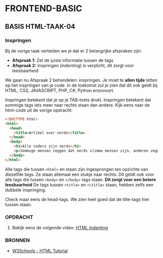 # FRONTEND-BASIC

## BASIS HTML-TAAK-04

### Inspringen

Bij de vorige taak vertelden we je dat er 2 belangrijke afspraken zijn:

- __Afspraak 1:__ Zet de juiste informatie tussen de tags
- __Afspraak 2:__ Inspringen (indenting) is verplicht, dit zorgt voor leesbaarheid

We gaan nu Afspraak 2 behandelen: inspringen. Je moet te __allen tijde__ letten op het inspringen van je code. In de toekomst zul je zien dat dit ook geldt bij HTML, CSS, JAVASCRIPT, PHP, C#, Python enzovoort.

Inspringen betekent dat je op je TAB-toets drukt. Inspringen betekent dat sommige tags iets meer naar rechts staan dan andere.
Kijk eens naar de html-code uit de vorige opdracht:

```html
<!DOCTYPE html>
<html>
  <head>
    <title>Artikel over nerds</title>
  </head>
  <body>
    <h1>Alle coders zijn nerds</h1>
    <p>Sommige mensen zeggen dat nerds slimme mensen zijn, anderen zeggen dat nerds gewoon nieuwsgierige mensen zijn.</p>
  </body>
</html>
```

Alle tags die tussen `<html>` en </html> staan zijn ingesprongen ten opzichte van diezelfde tags. Ze staan allemaal een stukje naar rechts. Dit geldt ook voor alle tags die tussen `<body>` en `</body>` tags staan. __Dit zorgt voor een betere leesbaarheid__
De tags tussen `<title>` en `<\title>` staan, hebben zelfs een dubbele inspringing.

Check maar eens de head-tags. We zien heel goed dat de title-tags hier tussen staan.

### OPDRACHT

1. Bekijk eens de volgende video: [HTML Indenting](https://www.youtube.com/watch?v=FV2td6KJNVA)

### BRONNEN

- [W3Schools - HTML Tutorial](https://www.w3schools.com/html/)
